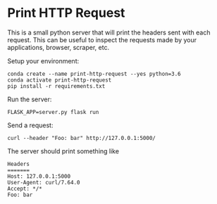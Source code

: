 # Print HTTP Request

This is a small python server that will print the headers sent with each request.
This can be useful to inspect the requests made by your applications, browser, scraper, etc.

Setup your environment:
```
conda create --name print-http-request --yes python=3.6
conda activate print-http-request
pip install -r requirements.txt
```

Run the server:
```
FLASK_APP=server.py flask run
```

Send a request:
```
curl --header "Foo: bar" http://127.0.0.1:5000/
```

The server should print something like
```
Headers
=======
Host: 127.0.0.1:5000
User-Agent: curl/7.64.0
Accept: */*
Foo: bar
```
